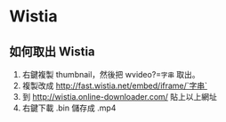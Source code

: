 # Wistia 

## 如何取出 Wistia

1. 右鍵複製 thumbnail，然後把 wvideo?=`字串` 取出。
2. 複製改成 http://fast.wistia.net/embed/iframe/`字串`
3. 到 http://wistia.online-downloader.com/ 貼上以上網址
4. 右鍵下載 .bin 儲存成 .mp4

